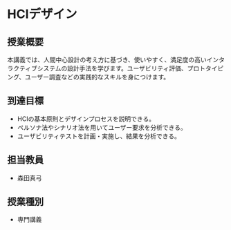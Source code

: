 # HCIデザイン

## 授業概要

本講義では、人間中心設計の考え方に基づき、使いやすく、満足度の高いインタラクティブシステムの設計手法を学びます。ユーザビリティ評価、プロトタイピング、ユーザー調査などの実践的なスキルを身につけます。

## 到達目標

- HCIの基本原則とデザインプロセスを説明できる。
- ペルソナ法やシナリオ法を用いてユーザー要求を分析できる。
- ユーザビリティテストを計画・実施し、結果を分析できる。

## 担当教員

- 森田真弓

## 授業種別

- 専門講義 